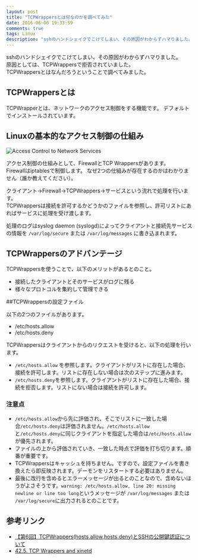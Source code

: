 ```yaml
---
layout: post
title: "TCPWrappersとは何なのかを調べてみた"
date: 2016-06-06 19:33:59
comments: true
tags: Linux
description: "sshのハンドシェイクでこけてしまい、その原因がわからずハマりました。  原因としては、TCPWrappersで拒否されていました。TCPWrappersとはなんだろうということで調べてみました。"
---
```


sshのハンドシェイクでこけてしまい、その原因がわからずハマりました。  
原因としては、TCPWrappersで拒否されていました。  
TCPWrappersとはなんだろうということで調べてみました。

## TCPWrappersとは

TCPWrapperとは、ネットワークのアクセス制御をする機能です。
デフォルトでインストールされています。

## Linuxの基本的なアクセス制御の仕組み

![Access Control to Network Services](https://www.centos.org/docs/5/html/Deployment_Guide-en-US/images/tcp-wrappers/tcp_wrap_diagram.png)

アクセス制御の仕組みとして、FirewallとTCP Wrappersがあります。  
Firewallはiptablesで制御します。
なぜ2つの仕組みが存在するのかはわかりません（誰か教えてください）。

クライアント→Firewall→TCPWrappers→サービスという流れで処理を行います。  
TCPWrappersは接続を許可するかどうかのファイルを参照し、許可リストにあればサービスに処理を受け渡します。

処理のログはsyslog daemon (syslogd)によってクライアントと接続先サービスの情報を `/var/log/secure` または `/var/log/messages` に書き込まれます。

## TCPWrappersのアドバンテージ

TCPWrappersを使うことで、以下のメリットがあるとのこと。

- 接続したクライアントとそのサービスがログに残る
- 様々なプロトコルを集約して管理できる

##TCPWrappersの設定ファイル

以下の2つのファイルがあります。

- /etc/hosts.allow
- /etc/hosts.deny

TCPWrappersはクライアントからのリクエストを受けると、以下の処理を行います。

- `/etc/hosts.allow` を参照します。クライアントがリストに存在した場合、接続を許可します。リストに存在しない場合は次のステップに進みます。
- `/etc/hosts.deny`を参照します。クライアントがリストに存在した場合、接続を拒否します。リストにない場合は接続を許可します。

### 注意点

- `/etc/hosts.allow`から先に評価され、そこでリストに一致した場合`/etc/hosts.deny`は評価されません。`/etc/hosts.allow`と`/etc/hosts.deny`に同じクライアントを指定した場合は`/etc/hosts.allow`が優先されます。
- ファイルの上から評価されていき、一致した時点で評価を打ち切ります。順番が重要です。
- TCPWrappersはキャッシュを持ちません。ですので、設定ファイルを書き換えたら即反映されます。デーモンをリスタートする必要はありません。
- 最後に改行を含めるとエラーメッセージが出るとのことなので、含めないほうがよさそうです。`warning: /etc/hosts.allow, line 20: missing newline or line too long`というメッセージが `/var/log/messages` または `/var/log/secure`に出力されるとのことです。

## 参考リンク

- [【第6回】TCPWrappers(hosts.allow,hosts.deny)とSSHの公開鍵認証について](http://lpi.or.jp/column/linux/linux_m06.shtml)
- [42.5. TCP Wrappers and xinetd](https://www.centos.org/docs/5/html/Deployment_Guide-en-US/ch-tcpwrappers.html)
